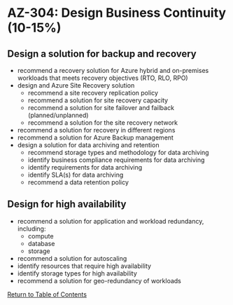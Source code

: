 # AZ-304: Design Business Continuity (10-15%)

## Design a solution for backup and recovery
- recommend a recovery solution for Azure hybrid and on-premises workloads that meets
recovery objectives (RTO, RLO, RPO)
- design and Azure Site Recovery solution
  - recommend a site recovery replication policy
  - recommend a solution for site recovery capacity
  - recommend a solution for site failover and failback (planned/unplanned)
  - recommend a solution for the site recovery network
- recommend a solution for recovery in different regions
- recommend a solution for Azure Backup management
- design a solution for data archiving and retention
  - recommend storage types and methodology for data archiving
  - identify business compliance requirements for data archiving
  - identify requirements for data archiving
  - identify SLA(s) for data archiving
  - recommend a data retention policy

## Design for high availability
- recommend a solution for application and workload redundancy, including:
  - compute
  - database
  - storage
- recommend a solution for autoscaling
- identify resources that require high availability
- identify storage types for high availability
- recommend a solution for geo-redundancy of workloads

[Return to Table of Contents](README.md)